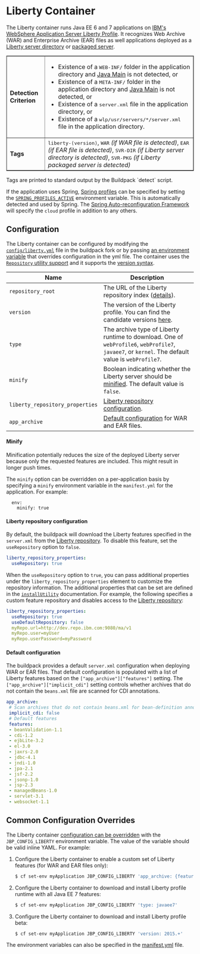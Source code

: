 # Liberty Container
The Liberty container runs Java EE 6 and 7 applications on [IBM's WebSphere Application Server Liberty Profile](http://www14.software.ibm.com/webapp/wsbroker/redirect?version=phil&product=was-nd-mp&topic=thread_twlp_devenv). It recognizes Web Archive (WAR) and Enterprise Archive (EAR) files as well applications deployed as a [Liberty server directory](http://www14.software.ibm.com/webapp/wsbroker/redirect?version=phil&product=was-nd-dist&topic=twlp_setup_new_server) or [packaged server](http://www14.software.ibm.com/webapp/wsbroker/redirect?version=phil&product=was-nd-mp&topic=twlp_setup_package_server).

<table border>
  <tr>
    <td><strong>Detection Criterion</strong></td>
    <td><ul>
	<li>Existence of a <tt>WEB-INF/</tt> folder in the application directory and <a href="java-main.md">Java Main</a> is not detected, or</li>
	<li>Existence of a <tt>META-INF/</tt> folder in the application directory and <a href="java-main.md">Java Main</a> is not detected, or</li>
	<li>Existence of a <tt>server.xml</tt> file in the application directory, or</li>
	<li>Existence of a <tt>wlp/usr/servers/*/server.xml</tt> file in the application directory.</li>
    </ul></td>
  </tr>
  <tr>
    <td><strong>Tags</strong></td>
    <td><tt>liberty-&lang;version&rang;</tt>, <tt>WAR</tt> <i>(if WAR file is detected)</i>, <tt>EAR</tt> <i>(if EAR file is detected)</i>, <tt>SVR-DIR</tt> <i>(if Liberty server directory is detected)</i>, <tt>SVR-PKG</tt> <i>(if Liberty packaged server is detected)</i></td>
  </tr>
</table>
Tags are printed to standard output by the Buildpack `detect` script.

If the application uses Spring, [Spring profiles][] can be specified by setting the [`SPRING_PROFILES_ACTIVE`][] environment variable. This is automatically detected and used by Spring. The [Spring Auto-reconfiguration Framework](framework-spring-auto-reconfiguration.md) will specify the `cloud` profile in addition to any others.

## Configuration

The Liberty container can be configured by modifying the [`config/liberty.yml`][liberty.yml] file in the buildpack fork or by passing [an environment variable](configuration.md) that overrides configuration in the yml file. The container uses the [`Repository` utility support][repositories] and it supports the [version syntax][version_syntax].

| Name | Description
| ---- | -----------
|`repository_root`| The URL of the Liberty repository index ([details][repositories]).
|`version`| The version of the Liberty profile. You can find the candidate versions [here][index.yml].
| `type` | The archive type of Liberty runtime to download. One of `webProfile6`, `webProfile7`, `javaee7`, or `kernel`. The default value is `webProfile7`. 
|`minify`| Boolean indicating whether the Liberty server should be [minified](#minify). The default value is `false`.
| `liberty_repository_properties` | [Liberty repository configuration](#liberty-repository-configuration). 
| `app_archive` | [Default configuration](#default-configuration) for WAR and EAR files. 

#### Minify

Minification potentially reduces the size of the deployed Liberty server because only the requested features are included. This might result in longer push times.

The `minify` option can be overridden on a per-application basis by specifying a `minify` environment variable in the `manifest.yml` for the application. For example:

```
  env:
    minify: true
```

#### Liberty repository configuration

By default, the buildpack will download the Liberty features specified in the `server.xml` from the [Liberty repository][]. To disable this feature, set the `useRepository` option to `false`.

```yaml
liberty_repository_properties:
  useRepository: true
```

When the `useRepository` option to `true`, you can pass additional properties under the `liberty_repository_properties` element to customize the repository information. The additional properties that can be set are defined in the [`installUtility`](http://www14.software.ibm.com/webapp/wsbroker/redirect?version=phil&product=was-base-dist&topic=twlp_config_installutility) documentation. For example, the following specifies a custom feature repository and disables access to the [Liberty repository][]:

```yaml
liberty_repository_properties:
  useRepository: true
  useDefaultRepository: false
  myRepo.url=http://dev.repo.ibm.com:9080/ma/v1
  myRepo.user=myUser
  myRepo.userPassword=myPassword
```

#### Default configuration 

The buildpack provides a default `server.xml` configuration when deploying WAR or EAR files. That default configuration is populated with a list of Liberty features based on the `["app_archive"]["features"]` setting. The `["app_archive"]["implicit_cdi"]` setting controls whether archives that do not contain the `beans.xml` file are scanned for CDI annotations. 

```yaml
app_archive:
 # Scan archives that do not contain beans.xml for bean-definition annotations (cdi 1.2)
 implicit_cdi: false
 # Default features
 features: 
 - beanValidation-1.1
 - cdi-1.2
 - ejbLite-3.2
 - el-3.0
 - jaxrs-2.0
 - jdbc-4.1
 - jndi-1.0
 - jpa-2.1
 - jsf-2.2
 - jsonp-1.0
 - jsp-2.3
 - managedBeans-1.0
 - servlet-3.1
 - websocket-1.1
```

## Common Configuration Overrides

The Liberty container [configuration can be overridden](configuration.md) with the `JBP_CONFIG_LIBERTY` environment variable. The value of the variable should be valid inline YAML. For example:

1. Configure the Liberty container to enable a custom set of Liberty features (for WAR and EAR files only):

    ```bash
    $ cf set-env myApplication JBP_CONFIG_LIBERTY 'app_archive: {features: [jsp-2.3, websocket-1.1]}'
    ```

1. Configure the Liberty container to download and install Liberty profile runtime with all Java EE 7 features:

    ```bash
    $ cf set-env myApplication JBP_CONFIG_LIBERTY 'type: javaee7'
    ```

1. Configure the Liberty container to download and install Liberty profile beta:

    ```bash
    $ cf set-env myApplication JBP_CONFIG_LIBERTY 'version: 2015.+'
    ```

The environment variables can also be specified in the [manifest.yml](http://docs.cloudfoundry.org/devguide/deploy-apps/manifest.html) file.

[liberty.yml]: ../config/liberty.yml
[repositories]: util-repositories.md
[Spring profiles]:http://blog.springsource.com/2011/02/14/spring-3-1-m1-introducing-profile/
[`SPRING_PROFILES_ACTIVE`]: http://docs.spring.io/spring/docs/4.0.0.RELEASE/javadoc-api/org/springframework/core/env/AbstractEnvironment.html#ACTIVE_PROFILES_PROPERTY_NAME
[version_syntax]: util-repositories.md#version-syntax-and-ordering
[index.yml]: http://public.dhe.ibm.com/ibmdl/export/pub/software/websphere/wasdev/downloads/wlp/index.yml
[Liberty repository]: https://developer.ibm.com/wasdev/downloads/

